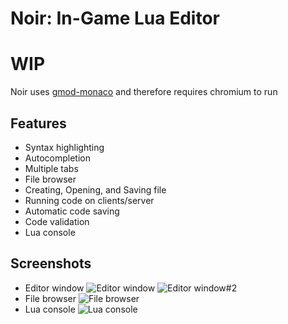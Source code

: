 Noir: In-Game Lua Editor
========================

# WIP

Noir uses [gmod-monaco](https://github.com/Metastruct/gmod-monaco) and therefore requires chromium to run

Features
--------
- Syntax highlighting
- Autocompletion
- Multiple tabs
- File browser
- Creating, Opening, and Saving file
- Running code on clients/server
- Automatic code saving
- Code validation
- Lua console

Screenshots
-----------
- Editor window
![Editor window](https://i.imgur.com/ttGrxIS.png)
![Editor window#2](https://i.imgur.com/jcmoB8C.png)
- File browser
![File browser](https://i.imgur.com/lKGIlix.png)
- Lua console
![Lua console](https://i.imgur.com/vXpoqtk.png)